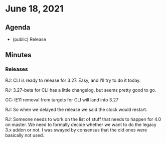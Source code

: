 # June 18, 2021

## Agenda

- (public) Release

## Minutes

### Releases

RJ: CLI is ready to release for 3.27. Easy, and I'll try to do it today.

RJ: 3.27-beta for CLI has a little changelog, but seems pretty good to go.

GC: IE11 removal from targets for CLI will land into 3.27

RJ: So when we delayed the release we said the clock would restart.

RJ: Someone needs to work on the list of stuff that needs to happen for 4.0 on master. We need to formally decide whether we want to do the legacy 3.x addon or not. I was swayed by consensus that the old ones were basically not used.